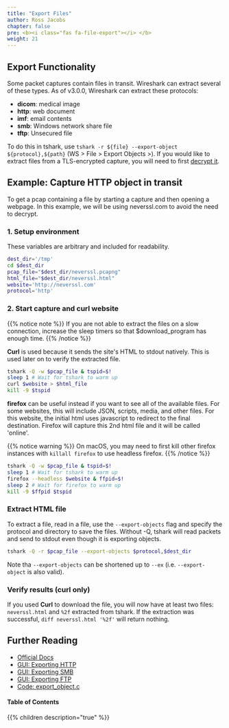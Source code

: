 ```yaml
---
title: "Export Files"
author: Ross Jacobs
chapter: false
pre: <b><i class="fas fa-file-export"></i> </b>
weight: 21
---
```


## Export Functionality

Some packet captures contain files in transit. Wireshark can extract several of these types. As of v3.0.0,
Wireshark can extract these protocols:

- **dicom**: medical image
- **http**: web document
- **imf**: email contents
- **smb**: Windows network share file
- **tftp**: Unsecured file

To do this in tshark, use `tshark -r ${file} --export-object ${protocol},${path}` (WS > File > Export Objects >). If you would like to extract files from a TLS-encrypted capture, you will need to first [decrypt it]().

## Example: Capture HTTP object in transit

To get a pcap containing a file by starting a capture and then opening a webpage.
In this example, we will be using neverssl.com to avoid the need to decrypt.

### 1. Setup environment

These variables are arbitrary and included for readability.

```bash
dest_dir='/tmp'
cd $dest_dir
pcap_file="$dest_dir/neverssl.pcapng"
html_file="$dest_dir/neverssl.html"
website='http://neverssl.com'
protocol='http'
```

### 2. Start capture and curl website

{{% notice note %}}
If you are not able to extract the files on a slow connection, increase the sleep timers so that $download_program has enough time.
{{% /notice %}}

<i class="fas fa-download"></i>**Curl** is used because it sends the site's HTML to stdout natively.
This is used later on to verify the extracted file.

```bash
tshark -Q -w $pcap_file & tspid=$!
sleep 1 # Wait for tshark to warm up
curl $website > $html_file
kill -9 $tspid
```

<i class="fab fa-firefox"></i> **firefox** can be useful instead if you want to see all of the available files. For some websites, this
will include JSON, scripts, media, and other files. For this website, the initial html uses javascript to redirect to the final
destination. Firefox will capture this 2nd html file and it will be called 'online'.

{{% notice warning %}}
On macOS, you may need to first kill other firefox instances with `killall firefox` to use headless firefox.
{{% /notice %}}

```bash
tshark -Q -w $pcap_file & tspid=$!
sleep 1 # Wait for tshark to warm up
firefox --headless $website & ffpid=$!
sleep 2 # Wait for firefox to warm up
kill -9 $ffpid $tspid
```

### Extract HTML file

To extract a file, read in a file, use the `--export-objects` flag and specify the protocol and directory to save the files.
Without -Q, tshark will read packets and send to stdout even though it is exporting objects.

```bash
tshark -Q -r $pcap_file --export-objects $protocol,$dest_dir
```

Note tha `--export-objects` can be shortened up to `--ex` (i.e. `--export-object` is also valid).

### Verify results (curl only)

If you used <i class="fas fa-download"></i>**Curl**  to download the file, you will now have at least two files: `neverssl.html` and `%2f` extracted from tshark.
If the extraction was successful, `diff neverssl.html '%2f'` will return nothing.

## Further Reading

- [Official Docs](https://www.wireshark.org/docs/wsug_html_chunked/ChIOExportSection.html#ChIOExportObjectsDialog)
- [GUI: Exporting HTTP](http://securabit.com/2013/04/06/wireshark-export-http-objects/)
- [GUI: Exporting SMB](https://www.networkdatapedia.com/single-post/2019/02/28/Wireshark---Export-SMB2-Objects)
- [GUI: Exporting FTP](https://shankaraman.wordpress.com/tag/how-to-extract-ftp-files-from-wireshark-packet/)
- [Code: export_object.c](https://github.com/wireshark/wireshark/blob/master/epan/export_object.c)

#### Table of Contents

{{% children description="true" %}}
